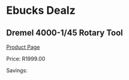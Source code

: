 
# Ebucks Dealz
## Dremel 4000-1/45 Rotary Tool
[Product Page](https://www.ebucks.com/web/shop/productSelected.do?prodId=145276537&catId=336131644)

Price: R1999.00

Savings: 


	